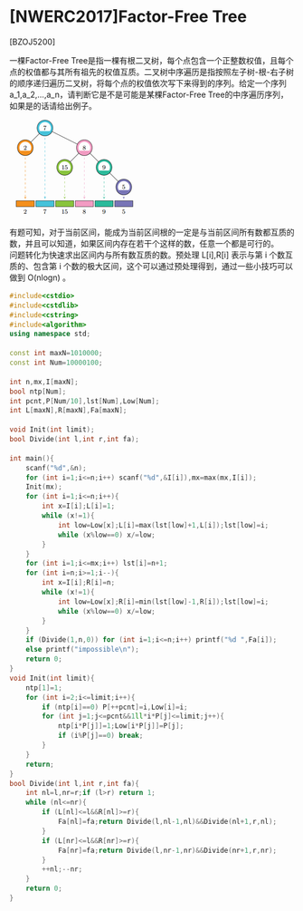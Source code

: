 # [NWERC2017]Factor-Free Tree
[BZOJ5200]

一棵Factor-Free Tree是指一棵有根二叉树，每个点包含一个正整数权值，且每个点的权值都与其所有祖先的权值互质。二叉树中序遍历是指按照左子树-根-右子树的顺序递归遍历二叉树，将每个点的权值依次写下来得到的序列。给定一个序列a_1,a_2,...,a_n，请判断它是不是可能是某棵Factor-Free Tree的中序遍历序列，如果是的话请给出例子。

![BZOJ5200](_v_images/20190205230341190_1985900978.jpg)

有题可知，对于当前区间，能成为当前区间根的一定是与当前区间所有数都互质的数，并且可以知道，如果区间内存在若干个这样的数，任意一个都是可行的。  
问题转化为快速求出区间内与所有数互质的数。预处理 L[i],R[i] 表示与第 i 个数互质的、包含第 i 个数的极大区间，这个可以通过预处理得到，通过一些小技巧可以做到 O(nlogn) 。

```cpp
#include<cstdio>
#include<cstdlib>
#include<cstring>
#include<algorithm>
using namespace std;

const int maxN=1010000;
const int Num=10000100;

int n,mx,I[maxN];
bool ntp[Num];
int pcnt,P[Num/10],lst[Num],Low[Num];
int L[maxN],R[maxN],Fa[maxN];

void Init(int limit);
bool Divide(int l,int r,int fa);

int main(){
	scanf("%d",&n);
	for (int i=1;i<=n;i++) scanf("%d",&I[i]),mx=max(mx,I[i]);
	Init(mx);
	for (int i=1;i<=n;i++){
		int x=I[i];L[i]=1;
		while (x!=1){
			int low=Low[x];L[i]=max(lst[low]+1,L[i]);lst[low]=i;
			while (x%low==0) x/=low;
		}
	}
	for (int i=1;i<=mx;i++) lst[i]=n+1;
	for (int i=n;i>=1;i--){
		int x=I[i];R[i]=n;
		while (x!=1){
			int low=Low[x];R[i]=min(lst[low]-1,R[i]);lst[low]=i;
			while (x%low==0) x/=low;
		}
	}
	if (Divide(1,n,0)) for (int i=1;i<=n;i++) printf("%d ",Fa[i]);
	else printf("impossible\n");
	return 0;
}
void Init(int limit){
	ntp[1]=1;
	for (int i=2;i<=limit;i++){
		if (ntp[i]==0) P[++pcnt]=i,Low[i]=i;
		for (int j=1;j<=pcnt&&1ll*i*P[j]<=limit;j++){
			ntp[i*P[j]]=1;Low[i*P[j]]=P[j];
			if (i%P[j]==0) break;
		}
	}
	return;
}
bool Divide(int l,int r,int fa){
	int nl=l,nr=r;if (l>r) return 1;
	while (nl<=nr){
		if (L[nl]<=l&&R[nl]>=r){
			Fa[nl]=fa;return Divide(l,nl-1,nl)&&Divide(nl+1,r,nl);
		}
		if (L[nr]<=l&&R[nr]>=r){
			Fa[nr]=fa;return Divide(l,nr-1,nr)&&Divide(nr+1,r,nr);
		}
		++nl;--nr;
	}
	return 0;
}
```